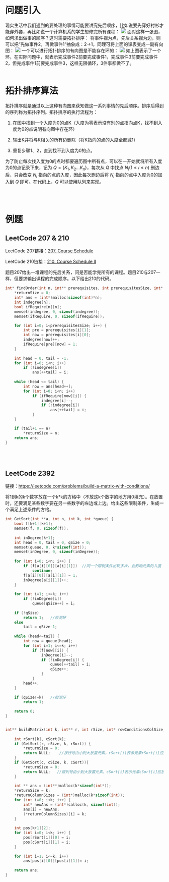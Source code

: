# 问题引入
现实生活中我们遇到的要处理的事情可能要讲究先后顺序，比如说要先穿好衬衫才能穿外套，再比如说一个计算机系的学生想修完所有课程：
![](拓扑排序（Topological%20Sort）_1.png)
面对这样一张图，如何求出做事的顺序？这时需要拓扑排序：
将事件视为点，先后关系视为边，则可以把“先做事件2，再做事件1”抽象成：2→1，同理可将上面的课表变成一副有向图：
![](拓扑排序（Topological%20Sort）_2.png)
一个可以进行拓扑排序的有向图是不能存在环的：
![](拓扑排序（Topological%20Sort）_3.png)
如上图表示了一个环，在实际问题中，就表示完成事件2前要完成事件1，完成事件3前要完成事件2，但完成事件1前要完成事件3，这样无限循环，3件事都做不了。
<br/><br/>

# 拓扑排序算法
拓扑排序就是通过以上这种有向图来获知做这一系列事情的先后顺序。排序后得到的序列称为拓扑序列。拓扑排序的执行流程为：

1. 在图中找到一个入度为0的点K（入度为零表示没有别的点指向点K，找不到入度为0的点说明有向图中存在环）

2. 输出K并将与K相关的所有边删除（将K指向的点的入度全都减1）

3. 重复步骤1、2，直到找不到入度为0的点。

为了防止每次找入度为0的点时都要遍历图中所有点，可以在一开始就将所有入度为0的点记录下来，记为 $Q = \{K_1, K_2 ... K_n\}$，每次从 $Q$ 中找点 $N_i (1\le i \le n)$ 删边后，只会改变 $N_i$ 指向的点的入度，因此每次删边后将 $N_i$ 指向的点中入度为0的加入到 $Q$ 即可。在代码上，$Q$ 可以使用队列来实现。

<br/><br/>

# 例题
## LeetCode 207 & 210
LeetCode 207链接：[207. Course Schedule](https://leetcode.com/problems/course-schedule/) 

LeetCode 210链接：[210. Course Schedule II](https://leetcode.com/problems/course-schedule-ii/) 

题目207给出一堆课程的先后关系，问是否能学完所有的课程。题目210与207一样，但要求输出课程的完成顺序。以下给出210的代码。
```cpp
int* findOrder(int n, int** prerequisites, int prerequisitesSize, int* prerequisitesColSize, int* returnSize){
    *returnSize = 0;
    int* ans = (int*)malloc(sizeof(int)*n);
    int indegree[n];
    bool ifRequire[n][n];
    memset(indegree, 0, sizeof(indegree));
    memset(ifRequire, 0, sizeof(ifRequire));

    for (int i=0; i<prerequisitesSize; i++) {
        int pre = prerequisites[i][1];
        int now = prerequisites[i][0];
        indegree[now]++;
        ifRequire[pre][now] = 1;
    }
    
    int head = 0, tail = -1;
    for (int i=0; i<n; i++) 
        if (!indegree[i]) 
            ans[++tail] = i;
    
    while (head <= tail) {
        int now = ans[head++];
        for (int i=0; i<n; i++) 
            if (ifRequire[now][i]) {
                indegree[i]--;
                if (!indegree[i]) 
                    ans[++tail] = i;
            }
    }

    if (tail+1 == n)
        *returnSize = n;
    return ans;
}
```
<br/><br/>


## LeetCode 2392
链接：https://leetcode.com/problems/build-a-matrix-with-conditions/

将1到k的k个数字放在一个k*k的方格中（不放这k个数字的地方用0填充）。在放置时，还要满足某些数字要在另一些数字的左边或上边。给出这些限制条件，生成一个满足上述条件的方格。

```cpp
int GetSort(int **a, int n, int k, int *queue) {
    bool f[k+1][k+1];
    memset(f, 0, sizeof(f));
    
    int inDegree[k+1];
    int head = 0, tail = 0, qSize = 0;
    memset(queue, 0, k*sizeof(int));
    memset(inDegree, 0, sizeof(inDegree));
    
    for (int i=0; i<n; i++) {
        if (f[a[i][0]][a[i][1]])  //同一个限制条件出现多次，会影响元素的入度
            continue;
        f[a[i][0]][a[i][1]] = 1;
        inDegree[a[i][1]]++;
    }        
    
    for (int i=1; i<=k; i++) 
        if (!inDegree[i])
            queue[qSize++] = i;
    
    if (!qSize)
        return 1;   //检测环
    else 
        tail = qSize-1;
    
    while (head<=tail) {
        int now = queue[head];
        for (int i=1; i<=k; i++)
            if (f[now][i]) {
                inDegree[i]--;
                if (!inDegree[i]) {
                    queue[++tail] = i;
                    qSize++;
                }                    
            }
        head++;
    }
    
    if (qSize!=k)   //检测环
        return 1;
    
    return 0;
}


int** buildMatrix(int k, int** r, int rSize, int* rowConditionsColSize, int** c, int cSize, int* colConditionsColSize, int* returnSize, int** returnColumnSizes){
    
    int rSort[k], cSort[k]; 
    if (GetSort(r, rSize, k, rSort)) {
        *returnSize = 0;
        return NULL;    //按行号由小到大放置元素，rSort[i]表示元素rSort[i]应放置在第i行
    }        
    if (GetSort(c, cSize, k, cSort)){
        *returnSize = 0;
        return NULL;   //按列号由小到大放置元素，cSort[i]表示元素cSort[i]应放置在第i列
    }    
    
    int ** ans = (int**)malloc(k*sizeof(int*));
    *returnSize = k;
    *returnColumnSizes = (int*)malloc(k*sizeof(int));
    for (int i=0; i<k; i++) {
        int* newAns = (int*)calloc(k, sizeof(int));
        ans[i] = newAns;
        (*returnColumnSizes)[i] = k;
    }
    
    int pos[k+1][2];    
    for (int i=0; i<k; i++) {
        pos[rSort[i]][0] = i;
        pos[cSort[i]][1] = i;
    }
    
    for (int i=1; i<=k; i++)
        ans[pos[i][0]][pos[i][1]]= i;
    
    return ans;
}
```